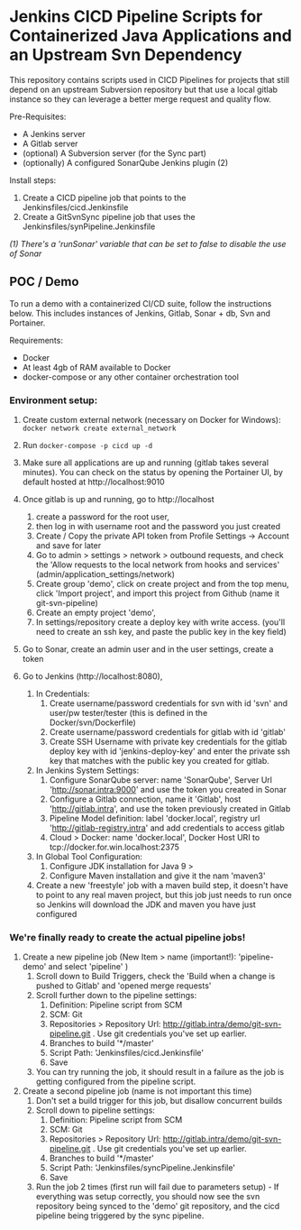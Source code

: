 # Jenkins CICD Pipeline Scripts for Containerized Java Applications and an Upstream Svn Dependency
This repository contains scripts used in CICD Pipelines for projects that still depend on an upstream Subversion 
repository but that use a local gitlab instance so they can leverage a better merge request and quality flow.  

Pre-Requisites: 
* A Jenkins server
* A Gitlab server
* (optional) A Subversion server (for the Sync part)
* (optionally) A configured SonarQube Jenkins plugin (2)

Install steps:
1. Create a CICD pipeline job that points to the Jenkinsfiles/cicd.Jenkinsfile
1. Create a GitSvnSync pipeline job that uses the Jenkinsfiles/synPipeline.Jenkinsfile

_(1) There's a 'runSonar' variable that can be set to false to disable the use of Sonar_  


## POC / Demo

To run a demo with a containerized CI/CD suite, follow the instructions below. This includes instances of Jenkins, Gitlab,
Sonar + db, Svn and Portainer.  

Requirements: 
* Docker
* At least 4gb of RAM available to Docker 
* docker-compose or any other container orchestration tool

### Environment setup: 
1. Create custom external network (necessary on Docker for Windows): `docker network create external_network`  
1. Run `docker-compose -p cicd up -d`  
1. Make sure all applications are up and running (gitlab takes several minutes). You can check on the status by opening
the Portainer UI, by default hosted at http://localhost:9010
1. Once gitlab is up and running, go to http://localhost 
    1. create a password for the root user, 
    1. then log in with username root and the password you just created
    1. Create / Copy the private API token from Profile Settings -> Account and save for later 
    1. Go to admin > settings > network > outbound requests, and check the 'Allow requests to the local network from hooks and services' (admin/application_settings/network)
    1. Create group 'demo', click on create project and from the top menu, click 'Import project', and import this project from Github (name it git-svn-pipeline)
    1. Create an empty project 'demo', 
    1. In settings/repository create a deploy key with write access. (you'll need to create an ssh key, and paste the public key in the key field)
        
1. Go to Sonar, create an admin user and in the user settings, create a token
1. Go to Jenkins (http://localhost:8080), 
    1. In Credentials:
        1. Create username/password credentials for svn  with id 'svn' and user/pw tester/tester (this is defined in the Docker/svn/Dockerfile)
        1. Create username/password credentials for gitlab with id 'gitlab' 
        1. Create SSH Username with private key credentials for the gitlab deploy key with id 'jenkins-deploy-key' and enter the private ssh key that matches with the public key you created for gitlab. 
    1. In Jenkins System Settings:
        1. Configure SonarQube server: name 'SonarQube', Server Url 'http://sonar.intra:9000' and use the token you created in Sonar
        1. Configure a Gitlab connection, name it 'Gitlab', host 'http://gitlab.intra', and use the token previously created in Gitlab
        1. Pipeline Model definition: label 'docker.local', registry url 'http://gitlab-registry.intra' and add credentials to access gitlab
        1. Cloud > Docker: name 'docker.local', Docker Host URI to tcp://docker.for.win.localhost:2375
    1. In Global Tool Configuration:
        1. Configure JDK installation for Java 9 > 
        1. Configure Maven installation and give it the nam 'maven3'
    1. Create a new 'freestyle' job with a maven build step, it doesn't have to point to any real maven project, 
        but this job just needs to run once so Jenkins will download the JDK and maven you have just configured
    
### We're finally ready to create the actual pipeline jobs!
    
1. Create a new pipeline job (New Item > name (important!): 'pipeline-demo' and select 'pipeline' ) 
    1. Scroll down to Build Triggers, check the 'Build when a change is pushed to Gitlab' and 'opened merge requests'
    1. Scroll further down to the pipeline settings:
        1. Definition: Pipeline script from SCM
        1. SCM: Git
        1. Repositories > Repository Url: http://gitlab.intra/demo/git-svn-pipeline.git . Use git credentials you've set up earlier.
        1. Branches to build '*/master'
        1. Script Path: 'Jenkinsfiles/cicd.Jenkinsfile'
        1. Save
    1. You can try running the job, it should result in a failure as the job is getting configured from the pipeline script.
1. Create a second pipeline job (name is not important this time) 
    1. Don't set a build trigger for this job, but disallow concurrent builds
    1. Scroll down to pipeline settings:
        1. Definition: Pipeline script from SCM
        1. SCM: Git
        1. Repositories > Repository Url: http://gitlab.intra/demo/git-svn-pipeline.git . Use git credentials you've set up earlier.
        1. Branches to build '*/master'
        1. Script Path: 'Jenkinsfiles/syncPipeline.Jenkinsfile'
        1. Save
    1. Run the job 2 times (first run will fail due to parameters setup) - 
    If everything was setup correctly, you should now see the svn repository being synced to the 'demo' git repository,
    and the cicd pipeline being triggered by the sync pipeline.
        
      
        


